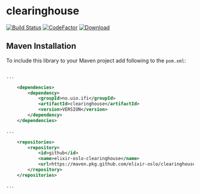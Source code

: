 # clearinghouse
[![Build Status](https://github.com/elixir-oslo/clearinghouse/workflows/Java%20CI/badge.svg)](https://github.com/elixir-oslo/clearinghouse/actions)
[![CodeFactor](https://www.codefactor.io/repository/github/elixir-oslo/clearinghouse/badge)](https://www.codefactor.io/repository/github/elixir-oslo/clearinghouse)
[![Download](https://api.bintray.com/packages/elixir-oslo/clearinghouse/clearinghouse/images/download.svg)](https://bintray.com/elixir-oslo/clearinghouse/clearinghouse/_latestVersion)

## Maven Installation
To include this library to your Maven project add following to the `pom.xml`:

```xml

...

    <dependencies>
        <dependency>
            <groupId>no.uio.ifi</groupId>
            <artifactId>clearinghouse</artifactId>
            <version>VERSION</version>
        </dependency>
    </dependencies>

...

    <repositories>
        <repository>
            <id>github</id>
            <name>elixir-oslo-clearinghouse</name>
            <url>https://maven.pkg.github.com/elixir-oslo/clearinghouse</url>
        </repository>
    </repositories>

...

```
